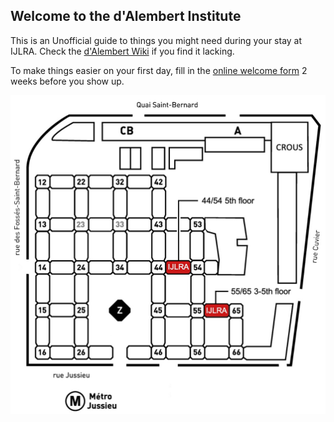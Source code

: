 ## Welcome to the d'Alembert Institute

This is an Unofficial guide to things you might need during your stay at IJLRA. Check the [d'Alembert Wiki](http://wiki.dalembert.upmc.fr) if you find it lacking.

To make things easier on your first day, fill in the [online welcome form](http://inscription.dalembert.upmc.fr) 2 weeks before you show up.

![Screenshot](img/map_jussieu.jpg)
